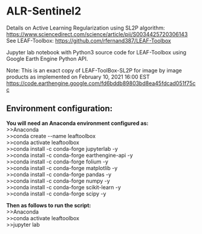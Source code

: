 # ALR-Sentinel2

Details on Active Learning Regularization using SL2P algorithm: https://www.sciencedirect.com/science/article/pii/S0034425720306143
See LEAF-Toolbox: https://github.com/rfernand387/LEAF-Toolbox

Jupyter lab notebook with Python3 source code for LEAF-Toolbox using Google Earth Engine Python API.

Note: This is an exact copy of LEAF-ToolBox-SL2P for image by image products as implemented on February 10, 2021 16:00 EST https://code.earthengine.google.com/fd6bddb89803bd8ea45fdcad051f75cc


## Environment configuration:

**You will need an Anaconda environment configured as:**\
\>\>Anaconda \
\>\>conda create --name leaftoolbox \
\>\>conda activate leaftoolbox \
\>\>conda install -c conda-forge jupyterlab -y \
\>\>conda install -c conda-forge earthengine-api -y \
\>\>conda install -c conda-forge folium -y \
\>\>conda install -c conda-forge matplotlib -y \
\>\>conda install -c conda-forge pandas -y \
\>\>conda install -c conda-forge numpy -y \
\>\>conda install -c conda-forge scikit-learn -y \
\>\>conda install -c conda-forge scipy -y

**Then as follows to run the script:**\
\>\>Anaconda \
\>\>conda activate leaftoolbox \
\>\>jupyter lab
